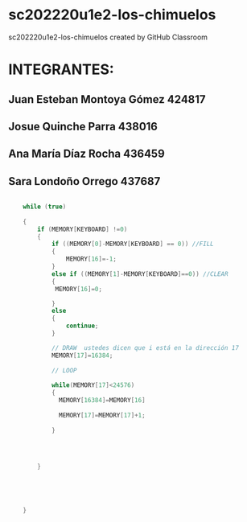 # sc202220u1e2-los-chimuelos
sc202220u1e2-los-chimuelos created by GitHub Classroom

# INTEGRANTES: 
## Juan Esteban Montoya Gómez 424817
## Josue Quinche Parra 438016
## Ana María Díaz Rocha 436459
## Sara Londoño Orrego 437687


```cpp

    while (true) 
    
    {
        if (MEMORY[KEYBOARD] !=0)
        {
            if ((MEMORY[0]-MEMORY[KEYBOARD] == 0)) //FILL
            {
                MEMORY[16]=-1;
            }
            else if ((MEMORY[1]-MEMORY[KEYBOARD]==0)) //CLEAR
            {
             MEMORY[16]=0;

            }
            else
            {
                continue;
            }

            // DRAW  ustedes dicen que i está en la dirección 17
            MEMORY[17]=16384; 
            
            // LOOP
            
            while(MEMORY[17]<24576)
            {
              MEMORY[16384]=MEMORY[16]
            
              MEMORY[17]=MEMORY[17]+1;
            
            }

        

        
        }



        
       
    }
